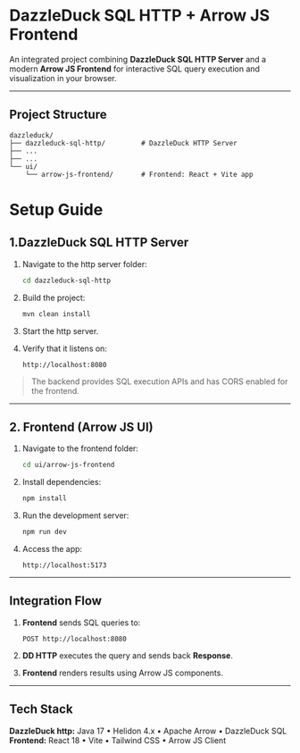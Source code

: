 # DazzleDuck SQL HTTP + Arrow JS Frontend

An integrated project combining **DazzleDuck SQL HTTP Server** and a modern **Arrow JS Frontend** for interactive SQL query execution and visualization in your browser.

---

## Project Structure

```
dazzleduck/
├── dazzleduck-sql-http/         # DazzleDuck HTTP Server
├── ...
├── ...
└── ui/
    └── arrow-js-frontend/       # Frontend: React + Vite app
```

# Setup Guide

##  1.DazzleDuck SQL HTTP Server

1. Navigate to the http server folder:
   ```bash
   cd dazzleduck-sql-http
   ```

2. Build the project:
   ```bash
   mvn clean install
   ```

3. Start the http server.


4. Verify that it listens on:
   ```
   http://localhost:8080
   ```

> The backend provides SQL execution APIs and has CORS enabled for the frontend.

---

## 2. Frontend (Arrow JS UI)

1. Navigate to the frontend folder:
   ```bash
   cd ui/arrow-js-frontend
   ```

2. Install dependencies:
   ```bash
   npm install
   ```

3. Run the development server:
   ```bash
   npm run dev
   ```

4. Access the app:
   ```
   http://localhost:5173
   ```

---

## Integration Flow

1. **Frontend** sends SQL queries to:
   ```
   POST http://localhost:8080
   ```
2. **DD HTTP** executes the query and sends back **Response**.

3. **Frontend** renders results using Arrow JS components.

---

## Tech Stack

**DazzleDuck http:** Java 17 • Helidon 4.x • Apache Arrow • DazzleDuck SQL  
**Frontend:** React 18 • Vite • Tailwind CSS • Arrow JS Client
